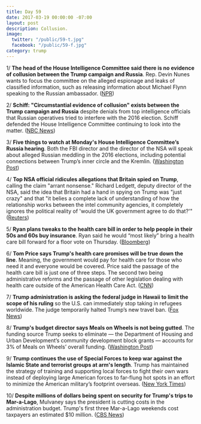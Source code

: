 ```yaml
---
title: Day 59
date: 2017-03-19 00:00:00 -07:00
layout: post
description: Collusion.
image:
  twitter: "/public/59-t.jpg"
  facebook: "/public/59-f.jpg"
category: trump
---
```


1/ **The head of the House Intelligence Committee said there is no evidence of collusion between the Trump campaign and Russia**. Rep. Devin Nunes wants to focus the committee on the alleged espionage and leaks of classified information, such as releasing information about Michael Flynn speaking to the Russian ambassador. ([NPR](http://www.npr.org/sections/thetwo-way/2017/03/19/520729858/ahead-of-house-hearing-committee-head-says-no-evidence-of-collusion-or-wiretappi))

2/ **Schiff: "Circumstantial evidence of collusion" exists between the Trump campaign and Russia** despite denials from top intelligence officials that Russian operatives tried to interfere with the 2016 election. Schiff defended the House Intelligence Committee continuing to look into the matter. ([NBC News](http://www.nbcnews.com/politics/politics-news/schiff-defends-committee-examining-russia-trump-connections-n735391))

3/ **Five things to watch at Monday's House Intelligence Committee’s Russia hearing**. Both the FBI director and the director of the NSA will speak about alleged Russian meddling in the 2016 elections, including potential connections between Trump’s inner circle and the Kremlin. ([Washington Post](https://www.washingtonpost.com/powerpost/five-things-to-watch-at-the-house-intelligence-committee-russia-hearing/2017/03/19/53f7a492-0cb5-11e7-9b0d-d27c98455440_story.html))

4/ **Top NSA official ridicules allegations that Britain spied on Trump**, calling the claim "arrant nonsense." Richard Ledgett, deputy director of the NSA, said the idea that Britain had a hand in spying on Trump was "just crazy" and that "it belies a complete lack of understanding of how the relationship works between the intel community agencies, it completely ignores the political reality of 'would the UK government agree to do that?'" ([Reuters](http://www.reuters.com/article/us-usa-trump-wiretapping-nsa-idUSKBN16P096))

5/ **Ryan plans tweaks to the health care bill in order to help people in their 50s and 60s buy insurance**. Ryan said he would “most likely” bring a health care bill forward for a floor vote on Thursday. ([Bloomberg](https://www.bloomberg.com/politics/articles/2017-03-19/ryan-looks-to-thursday-health-care-vote-with-more-elder-pay-help))

6/ **Tom Price says Trump's health care promises will be true down the line**. Meaning, the government would pay for health care for those who need it and everyone would be covered. Price said the passage of the health care bill is just one of three steps. The second two being administrative reforms and the passage of other legislation dealing with health care outside of the American Health Care Act. ([CNN](http://www.cnn.com/2017/03/19/politics/tom-price-health-care/))

7/ **Trump administration is asking the federal judge in Hawaii to limit the scope of his ruling** so the U.S. can immediately stop taking in refugees worldwide. The judge temporarily halted Trump’s new travel ban. ([Fox News](http://nation.foxnews.com/2017/03/19/trump-admin-challenges-hawaii-judge-s-halt-new-travel-ban))

8/ **Trump's budget director says Meals on Wheels is not being gutted**. The funding source Trump seeks to eliminate — the Department of Housing and Urban Development’s community development block grants — accounts for 3% of Meals on Wheels’ overall funding. ([Washington Post](https://www.washingtonpost.com/news/post-politics/wp/2017/03/19/is-trump-gutting-meals-on-wheels-his-budget-director-says-no/))

9/ **Trump continues the use of Special Forces to keep war against the Islamic State and terrorist groups at arm's length**. Trump has maintained the strategy of training and supporting local forces to fight their own wars instead of deploying large American forces to far-flung hot spots in an effort to minimize the American military’s footprint overseas. ([New York Times](https://www.nytimes.com/2017/03/19/world/africa/trump-special-forces-navy-seals.html))

10/ **Despite millions of dollars being spent on security for Trump's trips to Mar-a-Lago**, Mulvaney says the president is cutting costs in the administration budget. Trump's first three Mar-a-Lago weekends cost taxpayers an estimated $10 million. ([CBS News](http://www.cbsnews.com/news/mar-a-lago-security-costs-mick-mulvaney-white-house-budget-cuts-already-started/))